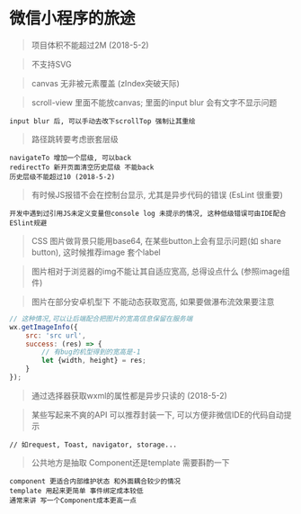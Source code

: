 # 微信小程序的旅途
> 项目体积不能超过2M (2018-5-2)

> 不支持SVG 

> canvas 无非被元素覆盖 (zIndex突破天际)

> scroll-view 里面不能放canvas; 里面的input blur 会有文字不显示问题
``` 
input blur 后, 可以手动去改下scrollTop 强制让其重绘
```

> 路径跳转要考虑嵌套层级
``` 
navigateTo 增加一个层级, 可以back
redirectTo 新开页面清空历史层级 不能back
历史层级不能超过10 (2018-5-2)
```

> 有时候JS报错不会在控制台显示, 尤其是异步代码的错误 (EsLint 很重要)
``` 
开发中遇到过引用JS未定义变量但console log 未提示的情况, 这种低级错误可由IDE配合ESlint规避
```

> CSS 图片做背景只能用base64, 在某些button上会有显示问题(如 share button), 这时候推荐image 套个label

> 图片相对于浏览器的img不能让其自适应宽高, 总得设点什么 (参照image组件)

> 图片在部分安卓机型下 不能动态获取宽高, 如果要做瀑布流效果要注意
```js
// 这种情况,可以让后端配合把图片的宽高信息保留在服务端
wx.getImageInfo({
    src: 'src url',
    success: (res) => {
        // 有bug的机型得到的宽高是-1
        let {width, height} = res;
    }
});
```

> 通过选择器获取wxml的属性都是异步只读的 (2018-5-2)

> 某些写起来不爽的API 可以推荐封装一下, 可以方便非微信IDE的代码自动提示
``` 
// 如request, Toast, navigator, storage...
```
> 公共地方是抽取 Component还是template 需要斟酌一下
``` 
component 更适合内部维护状态 和外面耦合较少的情况
template 用起来更简单 事件绑定成本较低
通常来讲 写一个Component成本更高一点
```
